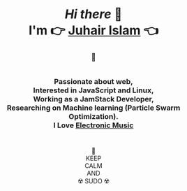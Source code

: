<div align="center">
<h1>
<i>Hi there</i> 👋
<br/>
I'm 👉 <a href="https://www.linkedin.com/in/juhair-islam-9b7307160/">Juhair Islam</a> 👈
</h1>
<h3>
🔰
<br/>
<br/>


Passionate about web,
<br/>
Interested in JavaScript and Linux,
<br/>
Working as a JamStack Developer,
<br/>
Researching on Machine learning (Particle Swarm Optimization).
<br/>
I Love <a href="https://open.spotify.com/playlist/538rU5DkDRfIecxU51bTQg?si=f6d451a63ed24f43">Electronic Music</a>
</h3>
<h1></h1>
👑
<br/>
KEEP
<br/>
CALM
<br/>
AND
<br/>
☢️ SUDO ☢️
</div>

<!---
CMS Testing
-->
